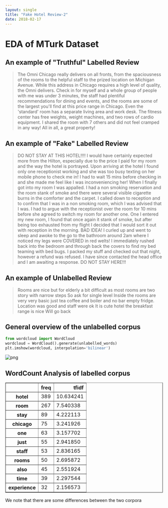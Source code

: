 ```yaml
---
layout: single
title: "Fake Hotel Review-2"
date: 2018-02-17
---
```

# EDA of MTurk Dataset

## An example of "Truthful" Labelled Review
> The Omni Chicago really delivers on all fronts, from the spaciousness of the rooms to the helpful staff to the prized location on Michigan Avenue. While this address in Chicago requires a high level of quality, the Omni delivers. Check in for myself and a whole group of people with me was under 3 minutes, the staff had plentiful recommendations for dining and events, and the rooms are some of the largest you'll find at this price range in Chicago. Even the 'standard' room has a separate living area and work desk. The fitness center has free weights, weight machines, and two rows of cardio equipment. I shared the room with 7 others and did not feel cramped in any way! All in all, a great property!

## An example of "Fake" Labelled Review
> DO NOT STAY AT THIS HOTEL!!!! I would have certainly expected more from the Hilton, especially due to the price I paid for my room and the way the hotel is portrayed. Upon arriving at the hotel I found only one receptionist working and she was too busy texting on her mobile phone to check me in! I had to wait 15 mins before checking in and she made me feel like I was inconveniencing her! When I finally got into my room I was appalled. I had a non smoking reservation and the room stank of smoke and there were several visible cigarette burns in the comforter and the carpet. I called down to reception and to confirm that I was in a non smoking room, which I was advised that I was. I had to argue with the receptionist over the room for 10 mins before she agreed to switch my room for another one. One I entered my new room, I found that once again it stank of smoke, but after being too exhausted from my flight I decided that I would sort it out with reception in the morning. BAD IDEA! I curled up and went to sleep and awoke to the go to the bathroom around 2am where I noticed my legs were COVERED in red welts! I immediately rushed back into the bedroom and through back the covers to find my bed teaming with bed bugs. I packed my stuff and checked out that night, however a refund was refused. I have since contacted the head office and I am awaiting a response. DO NOT STAY HERE!!!

## An example of Unlabelled Review
> Rooms are nice but for elderly a bit difficult as most rooms are two story with narrow steps So ask for single level Inside the rooms are very very basic just tea coffee and boiler and no bar empty fridge. Location was good and staff were ok It is cute hotel the breakfast range is nice Will go back


## General overview of the unlabelled corpus
```python
from wordcloud import WordCloud
wordcloud = WordCloud().generate(unlabelled_words)
plt.imshow(wordcloud, interpolation='bilinear')
```

![png](https://user-images.githubusercontent.com/2942289/36413715-8bb4ed40-165a-11e8-95c6-faf3342bcca9.png)

## WordCount Analysis of labelled corpus
<div>
<style scoped>
    .dataframe tbody tr th:only-of-type {
        vertical-align: middle;
    }

    .dataframe tbody tr th {
        vertical-align: top;
    }

    .dataframe thead th {
        text-align: right;
    }
</style>
<table border="1" class="dataframe">
  <thead>
    <tr style="text-align: right;">
      <th></th>
      <th>freq</th>
      <th>tfidf</th>
    </tr>
  </thead>
  <tbody>
    <tr>
      <th>hotel</th>
      <td>389</td>
      <td>10.634241</td>
    </tr>
    <tr>
      <th>room</th>
      <td>267</td>
      <td>7.540338</td>
    </tr>
    <tr>
      <th>stay</th>
      <td>89</td>
      <td>4.222113</td>
    </tr>
    <tr>
      <th>chicago</th>
      <td>75</td>
      <td>3.241926</td>
    </tr>
    <tr>
      <th>one</th>
      <td>63</td>
      <td>3.157702</td>
    </tr>
    <tr>
      <th>just</th>
      <td>55</td>
      <td>2.941850</td>
    </tr>
    <tr>
      <th>staff</th>
      <td>53</td>
      <td>2.836165</td>
    </tr>
    <tr>
      <th>rooms</th>
      <td>50</td>
      <td>2.695872</td>
    </tr>
    <tr>
      <th>also</th>
      <td>45</td>
      <td>2.551924</td>
    </tr>
    <tr>
      <th>time</th>
      <td>39</td>
      <td>2.297544</td>
    </tr>
    <tr>
      <th>experience</th>
      <td>32</td>
      <td>2.156573</td>
    </tr>
  </tbody>
</table>
</div>

We note that there are some differences between the two corpora 